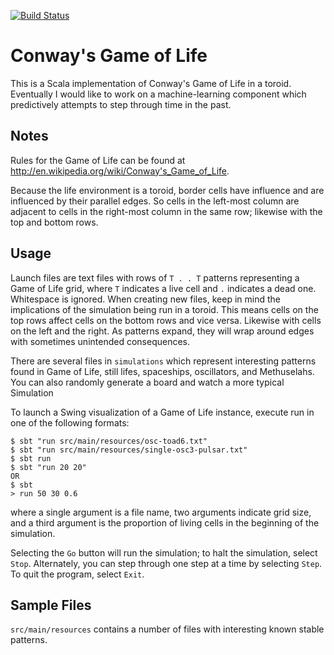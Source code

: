 [![Build Status](https://travis-ci.org/andreafey/conway.svg)](https://travis-ci.org/andreafey/conway)

# Conway's Game of Life

This is a Scala implementation of Conway's Game of Life in a toroid. Eventually I would like to work on a machine-learning component which predictively attempts to step through time in the past.

## Notes

Rules for the Game of Life can be found at <http://en.wikipedia.org/wiki/Conway's_Game_of_Life>.

Because the life environment is a toroid, border cells have influence and are influenced by their parallel edges. So cells in the left-most column are adjacent to cells in the right-most column in the same row; likewise with the top and bottom rows. 

## Usage

Launch files are text files with rows of `T . . T` patterns representing a Game of Life grid, where `T` indicates a live cell and
`.` indicates a dead one. Whitespace is ignored. When creating new files, keep in mind the implications of 
the simulation being run in a toroid. This means cells on the top rows affect cells on the bottom rows and vice versa. Likewise with cells on the left and the right. As patterns expand, they will wrap around edges
with sometimes unintended consequences.

There are several files in `simulations` which represent interesting patterns 
found in Game of Life, still lifes, spaceships, oscillators, and Methuselahs. You can also randomly generate a board and watch
a more typical Simulation

To launch a Swing visualization of a Game of Life instance, execute run in one of the following formats:

    $ sbt "run src/main/resources/osc-toad6.txt"
    $ sbt "run src/main/resources/single-osc3-pulsar.txt"
    $ sbt run
    $ sbt "run 20 20"
    OR
    $ sbt 
    > run 50 30 0.6

where a single argument is a file name, two arguments indicate grid size, and a third argument is the proportion of living cells in the beginning of the simulation.
    
Selecting the `Go` button will run the simulation; to halt the simulation, select `Stop`. Alternately, you can step through one
step at a time by selecting `Step`. To quit the program, select `Exit`.

## Sample Files

`src/main/resources` contains a number of files with interesting known stable patterns.
